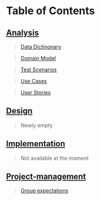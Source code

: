 # Table of Contents

## [Analysis](/analysis/AnalysisNavigation.md)

> [Data Dictinonary](/analysis/DataDictionary.md)

> [Domain Model](/analysis/DomainModelShow.md)

> [Test Scenarios](/analysis/TestScenarios.md)

> [Use Cases](/analysis/Use%20Cases.md)

> [User Stories](/analysis/UserStories.md)

## [Design](/design/DesignNavigation.md)

> Newly empty

## [Implementation](/implementation/ImplementationNavigation.md)

> Not available at the moment

## [Project-management](/project-management/PRJmanagementNavigation.md)

> [Group expectations](/project-management/groupExpectations.md)

